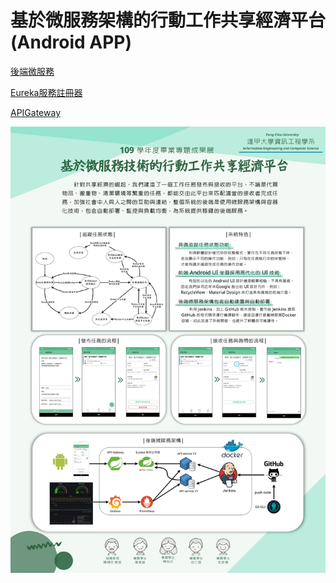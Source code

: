 #  基於微服務架構的行動工作共享經濟平台 (Android APP)

[後端微服務](https://github.com/FCU-FPms/ms-task)

[Eureka服務註冊器](https://github.com/FCU-FPms/ms-eureka-65)

[APIGateway](https://github.com/FCU-FPms/ms-APIGateway-65)

![](./readme_img/FPV1.png)
 



